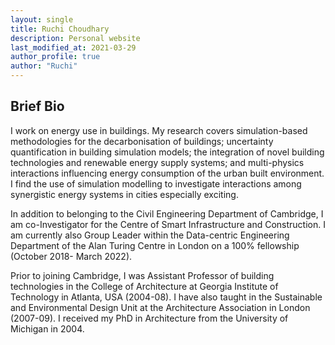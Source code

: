 ```yaml
---
layout: single
title: Ruchi Choudhary
description: Personal website
last_modified_at: 2021-03-29
author_profile: true
author: "Ruchi"
---
```


## Brief Bio
I work on energy use in buildings. My research covers simulation-based methodologies for the decarbonisation of buildings; uncertainty quantification in building simulation models; the integration of novel building technologies and renewable energy supply systems; and multi-physics interactions influencing energy consumption of the urban built environment.  I find the use of simulation modelling to investigate interactions among synergistic energy systems in cities especially exciting.

In addition to belonging to the Civil Engineering Department of Cambridge, I am co-Investigator for the Centre of Smart Infrastructure and Construction. I am currently also Group Leader within the Data-centric Engineering Department of the Alan Turing Centre in London on a 100% fellowship (October 2018- March 2022).

Prior to joining Cambridge, I was Assistant Professor of building technologies in the College of Architecture at Georgia Institute of Technology in Atlanta, USA (2004-08). I have also taught in the Sustainable and Environmental Design Unit at the Architecture Association in London (2007-09). I received my PhD in Architecture from the University of Michigan in 2004.




